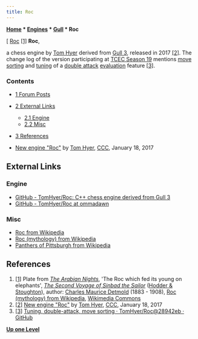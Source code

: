 ```yaml
---
title: Roc
---
```

**[Home](Home "Home") \* [Engines](Engines "Engines") \* [Gull](Gull "Gull") \* Roc**



[ [Roc](https://en.wikipedia.org/wiki/Roc_(mythology)) <a id="cite-note-1" href="#cite-ref-1">[1]</a>
**Roc**,  

a chess engine by [Tom Hyer](index.php?title=Tom_Hyer&action=edit&redlink=1 "Tom Hyer (page does not exist)") derived from [Gull 3](Gull#Gull3 "Gull"), released in 2017 <a id="cite-note-2" href="#cite-ref-2">[2]</a>. The change log of the version participating at [TCEC Season 19](TCEC_Season_19 "TCEC Season 19") mentions [move sorting](Move_Ordering "Move Ordering") and [tuning](Automated_Tuning "Automated Tuning") of a [double attack](Double_Attack "Double Attack") [evaluation](Evaluation "Evaluation") feature <a id="cite-note-3" href="#cite-ref-3">[3]</a>.



### Contents


* [1 Forum Posts](#forum-posts)
* [2 External Links](#external-links)
	+ [2.1 Engine](#engine)
	+ [2.2 Misc](#misc)
* [3 References](#references)






* [New engine "Roc"](http://www.talkchess.com/forum/viewtopic.php?t=62856) by [Tom Hyer](index.php?title=Tom_Hyer&action=edit&redlink=1 "Tom Hyer (page does not exist)"), [CCC](CCC "CCC"), January 18, 2017


## External Links


### Engine


* [GitHub - TomHyer/Roc: C++ chess engine derived from Gull 3](https://github.com/TomHyer/Roc)
* [GitHub - TomHyer/Roc at ommadawn](https://github.com/TomHyer/Roc/tree/ommadawn)


### Misc


* [Roc from Wikipedia](https://en.wikipedia.org/wiki/Roc)
* [Roc (mythology) from Wikipedia](https://en.wikipedia.org/wiki/Roc_(mythology))
* [Panthers of Pittsburgh from Wikipedia](https://en.wikipedia.org/wiki/Panthers_of_Pittsburgh)


## References


1. <a id="cite-ref-1" href="#cite-note-1">[1]</a> Plate from *[The Arabian Nights](https://en.wikipedia.org/wiki/One_Thousand_and_One_Nights)*, 'The Roc which fed its young on elephants', *[The Second Voyage of Sinbad the Sailor](https://en.wikipedia.org/wiki/Sinbad_the_Sailor#Second_Voyage_of_Sinbad_the_Sailor)* ([Hodder & Stoughton](https://en.wikipedia.org/wiki/Hodder_%26_Stoughton)), author: [Charles Maurice Detmold](https://en.wikipedia.org/wiki/Edward_Julius_Detmold) (1883 - 1908), [Roc (mythology) from Wikipedia](https://en.wikipedia.org/wiki/Roc_(mythology)), [Wikimedia Commons](https://en.wikipedia.org/wiki/Wikimedia_Commons)
2. <a id="cite-ref-2" href="#cite-note-2">[2]</a> [New engine "Roc"](http://www.talkchess.com/forum/viewtopic.php?t=62856) by [Tom Hyer](index.php?title=Tom_Hyer&action=edit&redlink=1 "Tom Hyer (page does not exist)"), [CCC](CCC "CCC"), January 18, 2017
3. <a id="cite-ref-3" href="#cite-note-3">[3]</a> [Tuning, double-attack, move sorting · TomHyer/Roc@28942eb · GitHub](https://github.com/TomHyer/Roc/commit/28942ebdbbe13534e318ea7257038532810024d5)

**[Up one Level](Gull "Gull")**







 

